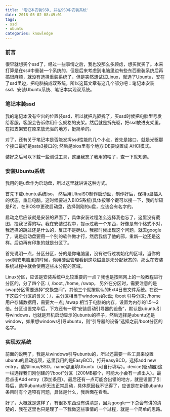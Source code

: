 ```yaml
---
title: '笔记本安装SSD, 并在SSD中安装系统'
date: 2018-05-02 08:49:01
tags: 
- ssd
- ubuntu
categories: knowledge
---
```


### 前言

很早就想买个ssd了，经过一些事情之后，我也没那么多顾虑，想买就买了。本来打算是在ssd中重装一个系统的，但是后来考虑到电脑里边有些东西重装系统后再搞很麻烦，就没有选择重装系统了，但是突然想试试Linux，就选了Ubuntu，安在了ssd里边，把电脑搞成双系统，所以这篇文章有这几个部分吧：笔记本安装ssd、安装Ubuntu系统、笔记本实现双系统。

<!-- more -->

### 笔记本装ssd
我的笔记本没有空出的位置装ssd，所以就把光驱拆了，买ssd时候把电脑型号发给客服，客服会告诉你用什么规格的支架。然后就是拆光驱，把ssd放进支架里，在把支架安在原来放光驱的地方，挺简单的。

对了，还有关于笔记本是否能发挥ssd性能的几个小点，首先是接口，就是光驱那个接口最好是sata3接口的; 然后是bios里有个地方IDE要设置成 AHCI模式。

装好之后可以下载一些测试工具，这里我忘了我用的啥了，查一下就知道。

### 安装Ubuntu系统
我用的是u盘作为启动盘，所以这里就讲讲这种方式。

首先下载ubuntu系统iso， 然后用UltraISO制作启动盘，制作好后，保持u盘插入的状态，重启电脑，这时候要进入BIOS系统(具体按哪个键可以搜一下，我的华硕是F2)，在BIOS中更改启动盘，选择刚刚的u盘，应该会有名字的。

启动之后应该就是安装的界面了，具体安装过程怎么选择我也忘了，这里没有截图，捡我记得的写。我在安装过程中，提示过我一个东西，好像是有个格式不对，我选择的跳过还是什么的，反正不是确认。我那时候出现这个问题，就去google了，说是启动盘要用一个别的软件做才行，然后我信了他的邪，重新一边还是这样。后边再有印象的就是分区了。

首先说明一点，分区分区，分的是你电脑里，没有进行过初始化的区域，当你的ssd刚安电脑里的时候，你用硬盘管理看到这块磁盘是未分配状态的，那么在安装系统过程中就会使用这些未分配的区域。

Linux分区，应该是安装系统中比较重要的一点？我也是按照网上的一般教程进行分区的，分了四个区: /, /boot, /home, /swap， 另外在分区时，需要注意的是swap分区需要选择”交换空间”，其他三个就按默认的Ext4日志文件系统。在说一下这四个分区的含义：/，主分区相当于windows的c盘;  /boot 引导分区;  /home 用户存储数据用，需要大一点;  /swap 相当于电脑的内存，设置为内存的1.5～2倍。分区设置完毕后，下方还有一项“安装启动引导器的设备”，默认是ubuntu引导windows，也就是开机启动显示的ubuntu的样子，然后选择是ubuntu还是window，如果想windows引导ubuntu，则“引导器的设备”选择之前/boot分区的名字。

### 实现双系统
前面的说明了，我是从windows引导ubuntu的，所以还需要一些工具来设置ubuntu的启动选项，这里我用的是EasyBCD，打开easyBCD，选择add new entry，选择linux/BSD，name那里填Ubuntu（可自行填写）。device(驱动器)这一栏选择我们刚创建的“/boot”分区（200MB那个，可能大小会有一点出入）。最后点击Add entry（添加条目）。最后还有一点可能会出错的地方，就是设置了引导后，选择ubuntu却无法正常启动，具体原因我不记得了，应该是在新建ubuntu条目时有个选项有问题，具体是什么，我后面在看看。

好了，大概就是这样了，有很多东西没有讲清楚，因为google一下总会有讲的清楚的，我在这里也只是理了一下我做这些事情的一个过程，就是一个简单的思路。




